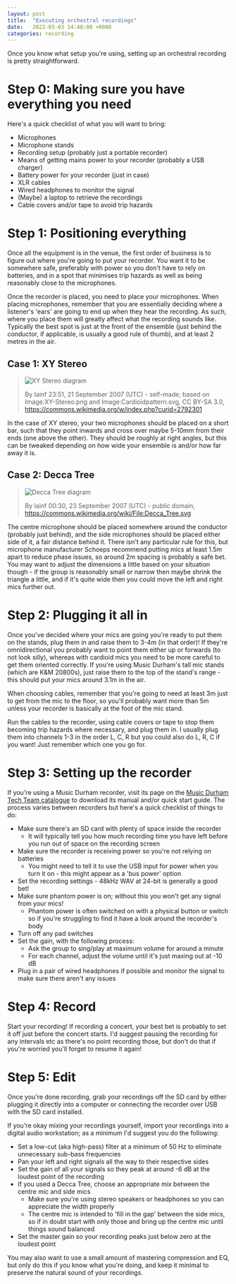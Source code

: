 ```yaml
---
layout: post
title:  "Executing orchestral recordings"
date:   2022-03-03 14:48:00 +0000
categories: recording
---
```


Once you know what setup you're using, setting up an orchestral recording is
pretty straightforward.

# Step 0: Making sure you have everything you need
Here's a quick checklist of what you will want to bring:
- Microphones
- Microphone stands
- Recording setup (probably just a portable recorder)
- Means of getting mains power to your recorder (probably a USB charger)
- Battery power for your recorder (just in case)
- XLR cables
- Wired headphones to monitor the signal
- (Maybe) a laptop to retrieve the recordings
- Cable covers and/or tape to avoid trip hazards

# Step 1: Positioning everything
Once all the equipment is in the venue, the first order of business is to figure
out where you're going to put your recorder. You want it to be somewhere safe,
preferably with power so you don't have to rely on batteries, and in a spot that
minimises trip hazards as well as being reasonably close to the microphones.

Once the recorder is placed, you need to place your microphones. When placing
microphones, remember that you are essentially deciding where a listener's
'ears' are going to end up when they hear the recording. As such, where you
place them will greatly affect what the recording sounds like. Typically the
best spot is just at the front of the ensemble (just behind the conductor, if
applicable, is usually a good rule of thumb), and at least 2 metres in the air.

## Case 1: XY Stereo
> ![XY Stereo diagram](https://upload.wikimedia.org/wikipedia/commons/1/1d/XY_stereo.svg)
> 
> By Iainf 23:51, 21 September 2007 (UTC) - self-made; based on Image:XY-Stereo.png and
> Image:Cardioidpattern.svg, CC BY-SA 3.0,
> https://commons.wikimedia.org/w/index.php?curid=2792301

In the case of XY stereo, your two microphones should be placed on a short bar,
such that they point inwards and cross over maybe 5-10mm from their ends (one
above the other). They should be roughly at right angles, but this can be
tweaked depending on how wide your ensemble is and/or how far away it is.

## Case 2: Decca Tree
> ![Decca Tree diagram](https://upload.wikimedia.org/wikipedia/commons/4/48/Decca_Tree.svg)
> 
> By Iainf 00:30, 23 September 2007 (UTC) - public domain,
> https://commons.wikimedia.org/wiki/File:Decca_Tree.svg

The centre microphone should be placed somewhere around the conductor (probably
just behind), and the side microphones should be placed either side of it, a
fair distance behind it. There isn't any particular rule for this, but
microphone manufacturer Schoeps recommend putting mics at least 1.5m apart to
reduce phase issues, so around 2m spacing is probably a safe bet. You may want
to adjust the dimensions a little based on your situation though - if the group
is reasonably small or narrow then maybe shrink the triangle a little, and if
it's quite wide then you could move the left and right mics further out.

# Step 2: Plugging it all in
Once you've decided where your mics are going you're ready to put them on the
stands, plug them in and raise them to 3-4m (in that order)! If they're
omnidirectional you probably want to point them either up or forwards (to not
look silly), whereas with cardioid mics you need to be more careful to get them
oriented correctly. If you're using Music Durham's tall mic stands (which are
K&M 20800s), just raise them to the top of the stand's range - this should put
your mics around 3.1m in the air.

When choosing cables, remember that you're going to need at least 3m just
to get from the mic to the floor, so you'll probably want more than 5m unless
your recorder is basically at the foot of the mic stand.

Run the cables to the recorder, using cable covers or tape to stop them becoming
trip hazards where necessary, and plug them in. I usually plug them into
channels 1-3 in the order L, C, R but you could also do L, R, C if you want!
Just remember which one you go for.

# Step 3: Setting up the recorder
If you're using a Music Durham recorder, visit its page on the [Music Durham
Tech Team
catalogue](https://durhamtech.org.uk/musicdurham/items#recording-production) to
download its manual and/or quick start guide. The process varies between
recorders but here's a quick checklist of things to do:
- Make sure there's an SD card with plenty of space inside the recorder
  - It will typically tell you how much recording time you have left before you
    run out of space on the recording screen
- Make sure the recorder is receiving power so you're not relying on batteries
  - You might need to tell it to use the USB input for power when you turn it on
    \- this might appear as a 'bus power' option
- Set the recording settings - 48kHz WAV at 24-bit is generally a good bet!
- Make sure phantom power is on; without this you won't get any signal from your
  mics!
  - Phantom power is often switched on with a physical button or switch so if
    you're struggling to find it have a look around the recorder's body
- Turn off any pad switches
- Set the gain, with the following process:
  - Ask the group to sing/play at maximum volume for around a minute
  - For each channel, adjust the volume until it's just maxing out at -10 dB
- Plug in a pair of wired headphones if possible and monitor the signal to make
  sure there aren't any issues

# Step 4: Record
Start your recording! If recording a concert, your best bet is probably to set
it off just before the concert starts. I'd suggest pausing the recording for any
intervals etc as there's no point recording those, but don't do that if you're
worried you'll forget to resume it again!

# Step 5: Edit
Once you're done recording, grab your recordings off the SD card by either
plugging it directly into a computer or connecting the recorder over USB with
the SD card installed.

If you're okay mixing your recordings yourself, import your recordings into a
digital audio workstation; as a minimum I'd suggest you do the following:
- Set a low-cut (aka high-pass) filter at a minimum of 50 Hz to eliminate
  unnecessary sub-bass frequencies
- Pan your left and right signals all the way to their respective sides
- Set the gain of all your signals so they peak at around -6 dB at the loudest
  point of the recording
- If you used a Decca Tree, choose an appropriate mix between the centre mic and
  side mics
  - Make sure you're using stereo speakers or headphones so you can appreciate
    the width properly
  - The centre mic is intended to 'fill in the gap' between the side mics, so if
    in doubt start with only those and bring up the centre mic until things
    sound balanced
- Set the master gain so your recording peaks just below zero at the loudest point

You may also want to use a small amount of mastering compression and EQ, but
only do this if you know what you're doing, and keep it minimal to preserve the
natural sound of your recordings.
